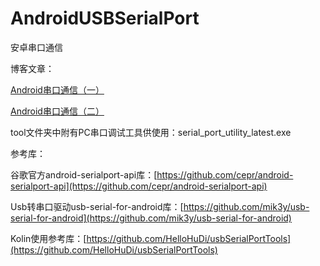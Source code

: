 # AndroidUSBSerialPort
安卓串口通信

博客文章：

[Android串口通信（一）](https://www.cnblogs.com/jqnl/p/13633800.html)

[Android串口通信（二）](https://www.cnblogs.com/jqnl/p/13633814.html)

tool文件夹中附有PC串口调试工具供使用：serial_port_utility_latest.exe

参考库：

谷歌官方android-serialport-api库：[https://github.com/cepr/android-serialport-api](https://github.com/cepr/android-serialport-api)

Usb转串口驱动usb-serial-for-android库：[https://github.com/mik3y/usb-serial-for-android](https://github.com/mik3y/usb-serial-for-android)

Kolin使用参考库：[https://github.com/HelloHuDi/usbSerialPortTools](https://github.com/HelloHuDi/usbSerialPortTools)